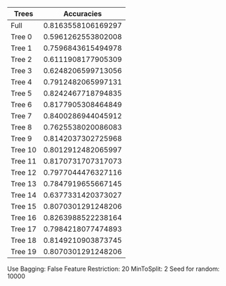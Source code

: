 |          Trees          |        Accuracies       |
|-------------------------|-------------------------|
|           Full          |    0.8163558106169297   |
|          Tree 0         |    0.5961262553802008   |
|          Tree 1         |    0.7596843615494978   |
|          Tree 2         |    0.6111908177905309   |
|          Tree 3         |    0.6248206599713056   |
|          Tree 4         |    0.7912482065997131   |
|          Tree 5         |    0.8242467718794835   |
|          Tree 6         |    0.8177905308464849   |
|          Tree 7         |    0.8400286944045912   |
|          Tree 8         |    0.7625538020086083   |
|          Tree 9         |    0.8142037302725968   |
|         Tree 10         |    0.8012912482065997   |
|         Tree 11         |    0.8170731707317073   |
|         Tree 12         |    0.7977044476327116   |
|         Tree 13         |    0.7847919655667145   |
|         Tree 14         |    0.6377331420373027   |
|         Tree 15         |    0.8070301291248206   |
|         Tree 16         |    0.8263988522238164   |
|         Tree 17         |    0.7984218077474893   |
|         Tree 18         |    0.8149210903873745   |
|         Tree 19         |    0.8070301291248206   |

Use Bagging: False
Feature Restriction: 20
MinToSplit: 2
Seed for random: 10000